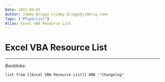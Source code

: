 ```yaml
---
Date: 2022-04-01
Author: Jimmy Briggs <jimmy.briggs@jimbrig.com>
Tags: ["#Type/List"]
Alias: Excel VBA Resource List
---
```


# Excel VBA Resource List



***

*Backlinks:*

```dataview
list from [[Excel VBA Resource List]] AND -"Changelog"
```